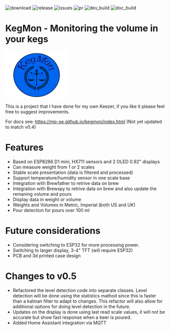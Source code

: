 
![download](https://img.shields.io/github/downloads/mp-se/kegmon/total) 
![release](https://img.shields.io/github/v/release/mp-se/kegmon?label=latest%20release)
![issues](https://img.shields.io/github/issues/mp-se/kegmon)
![pr](https://img.shields.io/github/issues-pr/mp-se/kegmon)
![dev_build](https://img.shields.io/github/workflow/status/mp-se/kegmon/PlatformIO%20CI/dev?label=dev%20build)
![doc_build](https://img.shields.io/github/workflow/status/mp-se/kegmon/Sphinx%20Build/dev?label=doc%20build)

# KegMon - Monitoring the volume in your kegs

![KegMon Logo](src_docs/source/images/kegmon_logo_s.png)

This is a project that I have done for my own Keezer, if you like it please feel free to suggest improvements. 

For docs see: https://mp-se.github.io/kegmon/index.html (Not yet updated to match v0.4)

# Features

* Based on ESP8266 D1 mini, HX711 sensors and 2 OLED 0.92" displays
* Can measure weight from 1 or 2 scales
* Stable scale presentation (data is filtered and processed)
* Support temperature/humidity sensor in one scale base
* Integration with Brewfather to retrive data on brew
* Integration with Brewspy to retrive data on brew and also update the remaning volume and pours
* Display data in weight or volume
* Weights and Volumes in Metric, Imperial (both US and UK)
* Pour detection for pours over 100 ml

# Future considerations

* Considering switching to ESP32 for more processing power.
* Switching to larger display, 3-4" TFT (will require ESP32)
* PCB and 3d printed case design
  
# Changes to v0.5

* Refactored the level detection code into separate classes. Level detection will be done using the statistics mathod since this is faster than a kalman filter to adapt to changes. This refactor will also allow for additional options for doing level detection in the future.
* Updates on the display is done using last read scale values, it will not be accurate but show fast response when a beer is poured.
* Added Home Assistant integration via MQTT